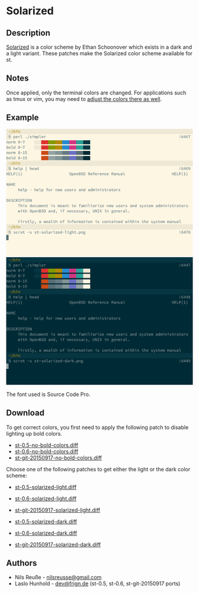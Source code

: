 Solarized
=========

Description
-----------

[Solarized](http://ethanschoonover.com/solarized) is a color scheme by
Ethan Schoonover which exists in a dark and a light variant.  These
patches make the Solarized color scheme available for st.


Notes
-----

Once applied, only the terminal colors are changed.  For applications
such as tmux or vim, you may need to
[adjust the colors there as well](https://bbs.archlinux.org/viewtopic.php?id=164108).


Example
-------

[![Screenshot](st-solarized-light-s.png)](st-solarized-light.png)
[![Screenshot](st-solarized-dark-s.png)](st-solarized-dark.png)

The font used is Source Code Pro.

Download
--------

To get correct colors, you first need to apply the following patch
to disable lighting up bold colors.

 * [st-0.5-no-bold-colors.diff](st-0.5-no-bold-colors.diff)
 * [st-0.6-no-bold-colors.diff](st-0.6-no-bold-colors.diff)
 * [st-git-20150917-no-bold-colors.diff](st-git-20150917-no-bold-colors.diff)

Choose one of the following patches to get either the light
or the dark color scheme:

 * [st-0.5-solarized-light.diff](st-0.5-solarized-light.diff)
 * [st-0.6-solarized-light.diff](st-0.6-solarized-light.diff)
 * [st-git-20150917-solarized-light.diff](st-git-20150917-solarized-light.diff)

 * [st-0.5-solarized-dark.diff](st-0.5-solarized-dark.diff)
 * [st-0.6-solarized-dark.diff](st-0.6-solarized-dark.diff)
 * [st-git-20150917-solarized-dark.diff](st-git-20150917-solarized-dark.diff)

Authors
-------

 * Nils Reuße - nilsreusse@gmail.com
 * Laslo Hunhold - dev@frign.de (st-0.5, st-0.6, st-git-20150917 ports)
